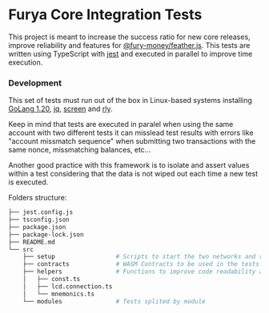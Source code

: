 # Furya Core Integration Tests

This project is meant to increase the success ratio for new core releases, improve reliability and features for [@fury-money/feather.js](https://github.com/fury-money/feather.js). This tests are written using TypeScript with [jest](https://jestjs.io/) and executed in parallel to improve time execution.

### Development

This set of tests must run out of the box in Linux-based systems installing [GoLang 1.20](https://go.dev/), [jq](https://stedolan.github.io/jq/), [screen](https://www.geeksforgeeks.org/screen-command-in-linux-with-examples/) and [rly](https://github.com/cosmos/relayer).

Keep in mind that tests are executed in paralel when using the same account with two different tests it can misslead test results with errors like "account missmatch sequence" when submitting two transactions with the same nonce, missmatching balances, etc... 

Another good practice with this framework is to isolate and assert values within a test considering that the data is not wiped out each time a new test is executed.


Folders structure:
```sh
├── jest.config.js
├── tsconfig.json
├── package.json
├── package-lock.json
├── README.md
└── src
    ├── setup                 # Scripts to start the two networks and relayers
    ├── contracts             # WASM Contracts to be used in the tests.
    ├── helpers               # Functions to improve code readability and avoid duplications.
    │   ├── const.ts
    │   ├── lcd.connection.ts
    │   └── mnemonics.ts
    └── modules               # Tests splited by module
 
```